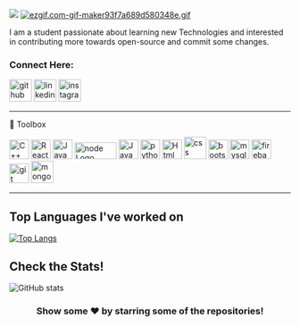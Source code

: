 ![](https://komarev.com/ghpvc/?username=SidharthSarangi&style=flat-square)
[![ezgif.com-gif-maker93f7a689d580348e.gif](https://s10.gifyu.com/images/ezgif.com-gif-maker93f7a689d580348e.gif)](https://gifyu.com/image/SSgpE)


I am a student passionate about learning new Technologies and interested in contributing more towards open-source and commit some changes.





### Connect Here:
[<img src='https://cdn.jsdelivr.net/npm/simple-icons@3.0.1/icons/github.svg' alt='github' height='40'>](https://github.com/SidharthSarangi)   [<img src='https://cdn.jsdelivr.net/npm/simple-icons@3.0.1/icons/linkedin.svg' alt='linkedin' height='40'>](https://www.linkedin.com/in/sidharth-sarangi-75332a228/)  [<img src='https://cdn.jsdelivr.net/npm/simple-icons@3.0.1/icons/instagram.svg' alt='instagram' height='40'>](https://www.instagram.com/sidharth.sarangi/)  

---

🧰 Toolbox

<img src="https://cdn.worldvectorlogo.com/logos/c.svg" alt="C++ Logo" width="35" height="35"/>   <img src="https://cdn.worldvectorlogo.com/logos/react-2.svg" alt="React Logo" width="35" height="35"/>   <img src="https://cdn.worldvectorlogo.com/logos/logo-javascript.svg" alt="JavaScript Logo" width="35" height="35"/>   <img src="https://cdn.worldvectorlogo.com/logos/nodejs.svg" alt="node Logo" width="75" height="30"/>   <img src="https://cdn.worldvectorlogo.com/logos/java-4.svg" alt="Java Logo" width="35" height="35"/>   <img src="https://cdn.worldvectorlogo.com/logos/python-5.svg" alt="python Logo" width="35" height="35"/>  <img src="https://cdn.worldvectorlogo.com/logos/html-1.svg" alt="Html Logo" width="35" height="35"/>   <img src="https://cdn.worldvectorlogo.com/logos/css-3.svg" alt="css Logo" width="40" height="40"/>   <img src="https://cdn.worldvectorlogo.com/logos/bootstrap-4.svg" alt="bootstrap Logo" width="35" height="35"/>   <img src="https://cdn.worldvectorlogo.com/logos/mysql-6.svg" alt="mysql Logo" width="35" height="35"/>   <img src="https://cdn.worldvectorlogo.com/logos/firebase-1.svg" alt="firebase Logo" width="35" height="35"/>   <img src="https://cdn.worldvectorlogo.com/logos/git-icon.svg" alt="git Logo" width="35" height="35"/>   <img src="https://cdn.worldvectorlogo.com/logos/mongodb-icon-1.svg" alt="mongodb Logo" width="40" height="40"/>

---

## Top Languages I've worked on
[![Top Langs](https://github-readme-stats.vercel.app/api/top-langs/?username=SidharthSarangi&theme=cobalt&show_icons=true)](https://github.com/anuraghazra/github-readme-stats)
## Check the Stats!
![GitHub stats](https://github-readme-stats.vercel.app/api?username=SidharthSarangi&theme=radical&show_icons=true)  

<h3 align="center">Show some ❤️ by starring some of the repositories! </h3>
